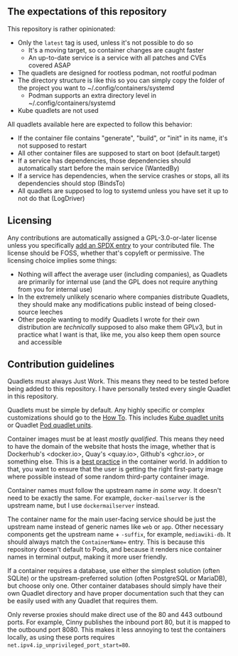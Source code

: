 ## The expectations of this repository

This repository is rather opinionated:

* Only the `latest` tag is used, unless it's not possible to do so
  * It's a moving target, so container changes are caught faster
  * An up-to-date service is a service with all patches and CVEs covered ASAP
* The quadlets are designed for rootless podman, not rootful podman
* The directory structure is like this so you can simply copy the folder of the project you want to ~/.config/containers/systemd
  * Podman supports an extra directory level in ~/.config/containers/systemd
* Kube quadlets are not used

All quadlets available here are expected to follow this behavior:

* If the container file contains "generate", "build", or "init" in its name, it's not supposed to restart
* All other container files are supposed to start on boot (default.target)
* If a service has dependencies, those dependencies should automatically start before the main service (WantedBy)
* If a service has dependencies, when the service crashes or stops, all its dependencies should stop (BindsTo)
* All quadlets are supposed to log to systemd unless you have set it up to not do that (LogDriver)

## Licensing

Any contributions are automatically assigned a GPL-3.0-or-later license unless you specifically [add an SPDX entry](https://community.kde.org/Guidelines_and_HOWTOs/Licensing) to your contributed file. The license should be FOSS, whether that's copyleft or permissive. The licensing choice implies some things:

* Nothing will affect the average user (including companies), as Quadlets are primarily for internal use (and the GPL does not require anything from you for internal use)
* In the extremely unlikely scenario where companies distribute Quadlets, they should make any modifications public instead of being closed-source leeches
* Other people wanting to modify Quadlets I wrote for their own distribution are *technically* supposed to also make them GPLv3, but in practice what I want is that, like me, you also keep them open source and accessible

## Contribution guidelines

Quadlets must always Just Work. This means they need to be tested before being added to this repository. I have personally tested every single Quadlet in this repository.

Quadlets must be simple by default.
Any highly specific or complex customizations should go to the [How To](HowTo.md).
This includes [Kube quadlet units](docs.podman.io/en/latest/markdown/podman-systemd.unit.5.html#pod-units-pod)
or Quadlet [Pod quadlet units](docs.podman.io/en/latest/markdown/podman-systemd.unit.5.html#pod-units-pod).

Container images must be at least *mostly qualified*.
This means they need to have the domain of the website that hosts the image,
whether that is Dockerhub's <docker.io>, Quay's <quay.io>, Github's <ghcr.io>, or something else.
This is a [best practice](https://www.redhat.com/en/blog/be-careful-when-pulling-images-short-name) in the container world.
In addition to that, you want to ensure that the user is getting the right first-party image where possible
instead of some random third-party container image.

Container names must follow the upstream name *in some way*. It doesn't need to be exactly the same.
For example, `docker-mailserver` is the upstream name, but I use `dockermailserver` instead.

The container name for the main user-facing service
should be just the upstream name instead of generic names like `web` or `app`.
Other necessary components get the upstream name + `-suffix`, for example, `mediawiki-db`.
It should always match the `ContainerName=` entry.
This is because this repository doesn't default to Pods,
and because it renders nice container names in terminal output,
making it more user friendly.

If a container requires a database, use either the simplest solution (often SQLite) or the upstream-preferred solution (often PostgreSQL or MariaDB), but choose only one. Other container databases should simply have their own Quadlet directory and have proper documentation such that they can be easily used with any Quadlet that requires them.

Only reverse proxies should make direct use of the 80 and 443 outbound ports.
For example, Cinny publishes the inbound port 80, but it is mapped to the outbound port 8080.
This makes it less annoying to test the containers locally,
as using these ports requires `net.ipv4.ip_unprivileged_port_start=80`.
